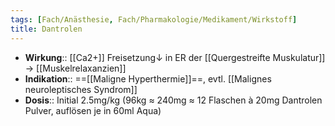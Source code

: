 ```yaml
---
tags: [Fach/Anästhesie, Fach/Pharmakologie/Medikament/Wirkstoff]
title: Dantrolen
---
```

- **Wirkung**:: [[Ca2+]] Freisetzung↓ in ER der [[Quergestreifte Muskulatur]] → [[Muskelrelaxanzien]]
- **Indikation**:: ==[[Maligne Hyperthermie]]==, evtl. [[Malignes neuroleptisches Syndrom]]
- **Dosis**:: Initial 2.5mg/kg (96kg ≈ 240mg ≈ 12 Flaschen à 20mg Dantrolen Pulver, auflösen je in 60ml Aqua)